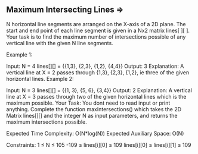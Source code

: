 Maximum Intersecting Lines  =>
--------------------------



N horizontal line segments are arranged on the X-axis of a 2D plane. The start and end point of each line segment is given in a Nx2 matrix lines[ ][ ]. Your task is to find the maximum number of intersections possible of any vertical line with the given N line segments.

Example 1:

Input:
N = 4
lines[][] = {{1,3}, {2,3}, {1,2}, {4,4}}
Output:
3
Explanation:
A vertical line at X = 2 passes through 
{1,3}, {2,3}, {1,2}, ie three of the 
given horizontal lines.
Example 2:

Input: 
N = 3
lines[][] = {{1, 3}, {5, 6}, {3,4}}
Output:
2
Explanation: 
A vertical line at X = 3 passes through 
two of the given horizontal lines which 
is the maximum possible.
Your Task:
You dont need to read input or print anything. Complete the function maxIntersections() which takes the 2D Matrix lines[][] and the integer N as input parameters, and returns the maximum intersections possible.

Expected Time Complexity: O(N*log(N))
Expected Auxiliary Space: O(N)

Constraints:
1 ≤ N ≤ 105 
-109 ≤ lines[i][0] ≤ 109
lines[i][0] ≤ lines[i][1] ≤ 109
